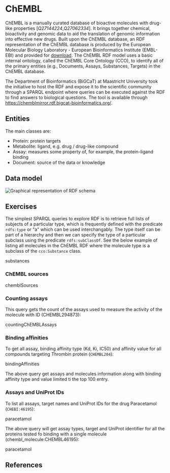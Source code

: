 # ChEMBL

<topic>ChEMBL</topic> is a manually curated database of bioactive
molecules with drug-like properties [<cite>Q27144224</cite>,<cite>Q27062334</cite>].
It brings together chemical, bioactivity and genomic data to aid the translation of
genomic information into effective new drugs. Built upon the ChEMBL database, an RDF
representation of the ChEMBL database is produced by the European Molecular Biology
Laboratory - European Bioinformatics Institute (EMBL-EBI) and provided for
[download](https://www.ebi.ac.uk/rdf/services/sparql). The ChEMBL RDF model uses a
basic internal ontology, called the <topic>ChEMBL Core Ontology</topic> (CCO), to identify all of
the primary entities (e.g., Documents, Assays, Substances, Targets) in the
ChEMBL database.

The Department of Bioinformatics (BiGCaT) at Maastricht University
took the initiative to host the RDF and expose it to the scientific community through
a SPARQL endpoint where queries can be executed against the RDF to find answers to
biological questions. The tool is available through https://chemblmirror.rdf.bigcat-bioinformatics.org/.

## Entities

The main classes are:

* Protein: <topic>protein</topic> targets
* Metabolite: ligand, e.g. <topic>drug</topic> / drug-like compound
* Assay: measures some property of, for example, the protein-ligand binding
* Document: source of the data or knowledge

## Data model

![Graphical representation of RDF schema](images/chembl_18_rdf_summary.png "ChEMBL RDF")

## Exercises

The simplest SPARQL queries to explore RDF is to retrieve full lists of subjects of a
particular type, which is frequently defined with the predicate `rdfs:type` or "a" which
can be used interchangably. The type itself can be part of a hierarchy and then we can
specify the type of a particular subclass using the predicate `rdfs:subClassOf`. See
the below example of listing all molecules in the ChEMBL RDF where the molecule type is
a subclass of the `cco:Substance` class.

<sparql>substances</sparql>


### ChEMBL sources

<sparql>chemblSources</sparql>

### Counting assays

This query gets the count of the assays used to measure the activity of the molecule with ID (CHEMBL294873):

<sparql>countingChEMBLAssays</sparql>

### Binding affinities

To get all assay, <topic>binding affinity</topic> type (Kd, Ki, IC50) and affinity value for all compounds
targeting Thrombin protein (`CHEMBL204`):

<sparql>bindingAffinities</sparql>

The above query get assays and molecules information along with binding affinity type and value limited ti the top 100 entry.

### Assays and UniProt IDs

To list all assays, target names and UniProt IDs for the drug Paracetamol (`CHEBI:46195`):

<sparql>paracetamol</sparql>

The above query will get assay types, target and UniProt identifier for all the proteins tested fo binding with a single molecule (chembl_molecule:CHEMBL46195):

<out>paracetamol</out>

## References

<references/>
